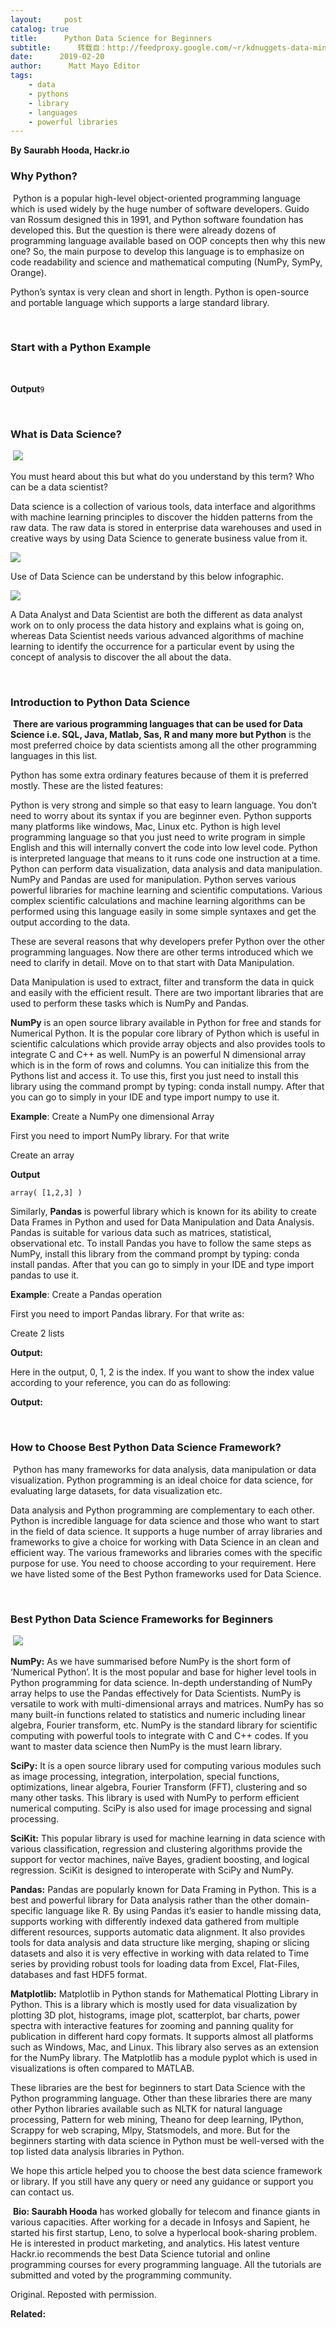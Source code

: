 ```yaml
---
layout:     post
catalog: true
title:      Python Data Science for Beginners
subtitle:      转载自：http://feedproxy.google.com/~r/kdnuggets-data-mining-analytics/~3/T39_VRDIQqI/python-data-science-beginners.html
date:      2019-02-20
author:      Matt Mayo Editor
tags:
    - data
    - pythons
    - library
    - languages
    - powerful libraries
---
```


**By Saurabh Hooda, Hackr.io**

### Why Python?

 Python is a popular high-level object-oriented programming language which is used widely by the huge number of software developers. Guido van Rossum designed this in 1991, and Python software foundation has developed this. But the question is there were already dozens of programming language available based on OOP concepts then why this new one? So, the main purpose to develop this language is to emphasize on code readability and science and mathematical computing (NumPy, SymPy, Orange).

Python’s syntax is very clean and short in length. Python is open-source and portable language which supports a large standard library.

 

### Start with a Python Example

 



**Output**`9`

 

### What is Data Science?

 ![](https://i.ibb.co/TPtXR0H/image1.jpg)


You must heard about this but what do you understand by this term? Who can be a data scientist?

Data science is a collection of various tools, data interface and algorithms with machine learning principles to discover the hidden patterns from the raw data. The raw data is stored in enterprise data warehouses and used in creative ways by using Data Science to generate business value from it.

![](https://i.ibb.co/HHJRF5K/image3.jpg)


Use of Data Science can be understand by this below infographic.

![](https://i.ibb.co/Lg4nrd8/image2.png)


A Data Analyst and Data Scientist are both the different as data analyst work on to only process the data history and explains what is going on, whereas Data Scientist needs various advanced algorithms of machine learning to identify the occurrence for a particular event by using the concept of analysis to discover the all about the data.

 

### Introduction to Python Data Science

 **There are various programming languages that can be used for Data Science i.e. SQL, Java, Matlab, Sas, R and many more but Python** is the most preferred choice by data scientists among all the other programming languages in this list.

Python has some extra ordinary features because of them it is preferred mostly. These are the listed features:

Python is very strong and simple so that easy to learn language. You don’t need to worry about its syntax if you are beginner even.
Python supports many platforms like windows, Mac, Linux etc.
Python is high level programming language so that you just need to write program in simple English and this will internally convert the code into low level code.
Python is interpreted language that means to it runs code one instruction at a time.
Python can perform data visualization, data analysis and data manipulation. NumPy and Pandas are used for manipulation.
Python serves various powerful libraries for machine learning and scientific computations. Various complex scientific calculations and machine learning algorithms can be performed using this language easily in some simple syntaxes and get the output according to the data.

These are several reasons that why developers prefer Python over the other programming languages. Now there are other terms introduced which we need to clarify in detail. Move on to that start with Data Manipulation.

Data Manipulation is used to extract, filter and transform the data in quick and easily with the efficient result. There are two important libraries that are used to perform these tasks which is NumPy and Pandas.

**NumPy** is an open source library available in Python for free and stands for Numerical Python. It is the popular core library of Python which is useful in scientific calculations which provide array objects and also provides tools to integrate C and C++ as well. NumPy is an powerful N dimensional array which is in the form of rows and columns. You can initialize this from the Pythons list and access it. To use this, first you just need to install this library using the command prompt by typing: conda install numpy. After that you can go to simply in your IDE and type import numpy to use it.

**Example**: Create a NumPy one dimensional Array

First you need to import NumPy library. For that write



Create an array



**Output**

`array( [1,2,3] )`

Similarly, **Pandas** is powerful library which is known for its ability to create Data Frames in Python and used for Data Manipulation and Data Analysis. Pandas is suitable for various data such as matrices, statistical, observational etc. To install Pandas you have to follow the same steps as NumPy, install this library from the command prompt by typing: conda install pandas. After that you can go to simply in your IDE and type import pandas to use it.

**Example**: Create a Pandas operation

First you need to import Pandas library. For that write as:



Create 2 lists 



**Output:**



Here in the output, 0, 1, 2 is the index. If you want to show the index value according to your reference, you can do as following:



**Output:**



 

### How to Choose Best Python Data Science Framework?

 Python has many frameworks for data analysis, data manipulation or data visualization. Python programming is an ideal choice for data science, for evaluating large datasets, for data visualization etc.

Data analysis and Python programming are complementary to each other. Python is incredible language for data science and those who want to start in the field of data science. It supports a huge number of array libraries and frameworks to give a choice for working with Data Science in an clean and efficient way. The various frameworks and libraries comes with the specific purpose for use. You need to choose according to your requirement. Here we have listed some of the Best Python frameworks used for Data Science.

 

### Best Python Data Science Frameworks for Beginners

 ![](https://i.ibb.co/mG3WQJV/image4.png)


**NumPy:** As we have summarised before NumPy is the short form of ‘Numerical Python’. It is the most popular and base for higher level tools in Python programming for data science. In-depth understanding of NumPy array helps to use the Pandas effectively for Data Scientists. NumPy is versatile to work with multi-dimensional arrays and matrices. NumPy has so many built-in functions related to statistics and numeric including linear algebra, Fourier transform, etc. NumPy is the standard library for scientific computing with powerful tools to integrate with C and C++ codes. If you want to master data science then NumPy is the must learn library.

**SciPy:** It is a open source library used for computing various modules such as image processing, integration, interpolation, special functions, optimizations, linear algebra, Fourier Transform (FFT), clustering and so many other tasks. This library is used with NumPy to perform efficient numerical computing. SciPy is also used for image processing and signal processing.

**SciKit:** This popular library is used for machine learning in data science with various classification, regression and clustering algorithms provide the support for vector machines, naïve Bayes, gradient boosting, and logical regression. SciKit is designed to interoperate with SciPy and NumPy.

**Pandas:** Pandas are popularly known for Data Framing in Python. This is a best and powerful library for Data analysis rather than the other domain-specific language like R. By using Pandas it’s easier to handle missing data, supports working with differently indexed data gathered from multiple different resources, supports automatic data alignment. It also provides tools for data analysis and data structure like merging, shaping or slicing datasets and also it is very effective in working with data related to Time series by providing robust tools for loading data from Excel, Flat-Files, databases and fast HDF5 format.

**Matplotlib:** Matplotlib in Python stands for Mathematical Plotting Library in Python. This is a library which is mostly used for data visualization by plotting 3D plot, histograms, image plot, scatterplot, bar charts, power spectra with interactive features for zooming and panning quality for publication in different hard copy formats. It supports almost all platforms such as Windows, Mac, and Linux. This library also serves as an extension for the NumPy library. The Matplotlib has a module pyplot which is used in visualizations is often compared to MATLAB.

These libraries are the best for beginners to start Data Science with the Python programming language. Other than these libraries there are many other Python libraries available such as NLTK for natural language processing, Pattern for web mining, Theano for deep learning, IPython, Scrappy for web scraping, Mlpy, Statsmodels, and more. But for the beginners starting with data science in Python must be well-versed with the top listed data analysis libraries in Python.

We hope this article helped you to choose the best data science framework or library. If you still have any query or need any guidance or support you can contact us.

 **Bio: Saurabh Hooda** has worked globally for telecom and finance giants in various capacities. After working for a decade in Infosys and Sapient, he started his first startup, Leno, to solve a hyperlocal book-sharing problem. He is interested in product marketing, and analytics. His latest venture Hackr.io recommends the best Data Science tutorial and online programming courses for every programming language. All the tutorials are submitted and voted by the programming community.

Original. Reposted with permission.

**Related:**



 
